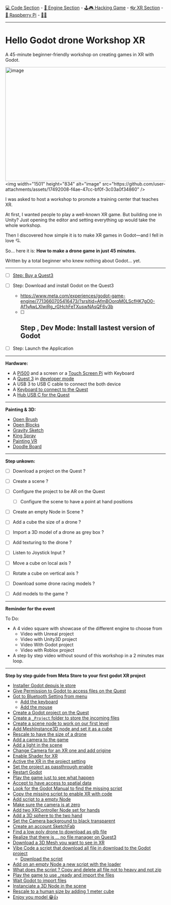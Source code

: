 [💻 Code Section](https://github.com/EloiStree/HelloGodotCode) - [🚂 Engine Section](https://github.com/EloiStree/HelloGodotEngineKeyword) - [🕹️🎮 Hacking Game](https://github.com/EloiStree/HelloGodotRemoteControlHub) - [👓 XR Section](https://github.com/EloiStree/HelloGodotXR)  - [🍓 Raspberry Pi](https://github.com/EloiStree/HelloRaspberryPi) - [🍺🍻](https://buymeacoffee.com/apintio)

------------------------------


# Hello Godot drone Workshop XR

A 45-minute beginner-friendly workshop on creating games in XR with Godot.

[<img width="628" height="358" alt="image" src="https://github.com/user-attachments/assets/67926c5c-7c06-40a3-bbd0-bd66e1b01724" />]([https://www.youtube.com/watch?v=NtH-HhaLw-Q](https://youtu.be/NtH-HhaLw-Q?t=89))  
<img width="1501" height="834" alt="image" src="https://github.com/user-attachments/assets/17492008-f4ae-47cc-bf0f-3c03a0f34860" />  


I was asked to host a workshop to promote a training center that teaches XR.

At first, I wanted people to play a well-known XR game. But building one in Unity?
Just opening the editor and setting everything up would take the whole workshop.

Then I discovered how simple it is to make XR games in Godot—and I fell in love 💘.

So… here it is: **How to make a drone game in just 45 minutes.**

Written by a total beginner who knew nothing about Godot... yet.

---

- [ ] [Step: Buy a Quest3](https://github.com/EloiStree/HelloGodotXR/issues/12)
- [ ] Step: Download and install Godot on the Quest3
  - https://www.meta.com/experiences/godot-game-engine/7713660705416473/?srsltid=AfmBOorqM0LScfHK7gO0-Af1yAwLXIwiRg_rGHchFeTXuswNAsQF6v3b
  -  [ ] Step , Dev Mode: Install lastest version of Godot
    -  
- [ ] Step: Launch the Application


----------------

**Hardware:**
- A [Pi500](https://github.com/EloiStree/HelloRaspberryPi/issues/58) and a screen or a [Touch Screen Pi](https://github.com/EloiStree/HelloRaspberryPi/issues/59) with Keyboard
- A [Quest 3](https://github.com/EloiStree/HelloGodotXR/issues/12) in [developer mode](https://github.com/EloiStree/HelloQuest3/issues/155)
- A USB 3 to USB C cable to connect the both device
- A [Keyboard to connect to the Quest](https://github.com/EloiStree/HelloRaspberryPi/issues/60)
- A [Hub USB C for the Quest](https://github.com/EloiStree/HelloRaspberryPi/issues/61)

----------

**Painting & 3D:**
- [Open Brush](https://github.com/EloiStree/HelloPaintingJam/issues/9) 
- [Open Blocks](https://github.com/EloiStree/HelloPaintingJam/issues/23) 
- [Gravity Sketch](https://github.com/EloiStree/HelloPaintingJam/issues/21) 
- [King Spray](https://github.com/EloiStree/HelloPaintingJam/issues/39) 
- [Painting VR](https://github.com/EloiStree/HelloPaintingJam/issues/8) 
- [Doodle Board](https://github.com/EloiStree/HelloPaintingJam/issues/45) 


-----------

**Step unkown:**
- [ ] Download a project on the Quest ?
- [ ] Create a scene ?
- [ ] Configure the project to be AR on the Quest
  - [ ] Configure the scene to have a point at hand positions
- [ ] Create an empty Node in Scene ?
- [ ] Add a cube the size of a drone ?
- [ ] Import a 3D model of a drone as grey box ?
- [ ] Add texturing to the drone ?
- [ ] Listen to Joystick Input ?
- [ ] Move a cube on local axis ?
- [ ] Rotate a cube on vertical axis ?
- [ ] Download some drone racing models ?
- [ ] Add models to the game ?



-------------------

**Reminder for the event**

To Do:
- A 4 video square with showcase of the different engine to choose from 
  - Video with Unreal project
  - Video with Unity3D project
  - Video With Godot project
  - Video with Roblox project 
- A step by step video without sound of this workshop in a 2 minutes max loop.




-------------


**Step by step guide from Meta Store to your first godot XR project**    
  - [Installer Godot depuis le store](https://youtu.be/BWHUlZuLHxo?t=45)
  - [Give Permission to Godot to access files on the Quest](https://youtu.be/BWHUlZuLHxo?t=100)
  - [Got to Bluetooth Setting from menu](https://youtu.be/BWHUlZuLHxo?t=146)
    - [Add the keyboard](https://youtu.be/BWHUlZuLHxo?t=191)
    -  [Add the mouse](https://youtu.be/BWHUlZuLHxo?t=245)
  - [Create a Godot project on the Quest](https://youtu.be/BWHUlZuLHxo?t=286)
  - [Create a `_Project` folder to store the incoming files](https://youtu.be/BWHUlZuLHxo?t=433)
  - [Create a scene node to work on our first level](https://youtu.be/BWHUlZuLHxo?t=458)
  - [Add MeshInstance3D node and set it as a cube](https://youtu.be/BWHUlZuLHxo?t=507) 
  - [Rescale to have the size of a drone](https://youtu.be/BWHUlZuLHxo?t=554)
  - [Add a camera to the game](https://youtu.be/BWHUlZuLHxo?t=684)
  - [Add a light in the scene](https://youtu.be/BWHUlZuLHxo?t=768)
  - [Change Camera for an XR one and add origine](https://youtu.be/BWHUlZuLHxo?t=823)
  - [Enable Shader for XR](https://youtu.be/BWHUlZuLHxo?t=884)
  - [Active the XR in the project setting](https://youtu.be/BWHUlZuLHxo?t=906)
  - [Set the project as passthrough enable](https://youtu.be/BWHUlZuLHxo?t=928)
  - [Restart Godot](https://youtu.be/BWHUlZuLHxo?t=1007)
  - [Play the game just to see what happen](https://youtu.be/BWHUlZuLHxo?t=1017)
  - [Accept to have access to spatial data](https://youtu.be/BWHUlZuLHxo?t=1032)
  - [Look for the Godot Manual to find the missing script](https://youtu.be/BWHUlZuLHxo?t=1088)
  - [Copy the missing script to enable XR with code](https://youtu.be/BWHUlZuLHxo?t=1146)
  - [Add script to a empty Node](https://youtu.be/BWHUlZuLHxo?t=1196)
  - [Make sure the camera is at zero](https://youtu.be/BWHUlZuLHxo?t=1272)
  - [Add two XRController Node set for hands](https://youtu.be/BWHUlZuLHxo?t=1326)
  - [Add a 3D sphere to the two hand](https://youtu.be/BWHUlZuLHxo?t=1384)
  - [Set the Camera background to black transparent](https://youtu.be/BWHUlZuLHxo?t=1453)
  - [Create an account SketchFab](https://youtu.be/BWHUlZuLHxo?t=1534)
  - [Find a low poly drone to download as glb file](https://youtu.be/BWHUlZuLHxo?t=1624)
  - [Realize that there is ... no file manager on Quest3](https://youtu.be/BWHUlZuLHxo?t=1695)
  - [Download a 3D Mesh you want to see in XR](https://youtu.be/BWHUlZuLHxo?t=1771)
  - [Vibe Code a script that download all file in download to the Godot project](https://youtu.be/BWHUlZuLHxo?t=1759)
    - [Download the script](https://github.com/EloiStree/HelloGodotDroneWorkshopXR/blob/main/ScriptOnTheWay/LoadDownloadFileInGodotThenDelete.gd)
  - [Add on an empty Node a new script with the loader](https://youtu.be/BWHUlZuLHxo?t=1821)
  - [What does the script ? Copy and delete all file not to heavy and not zip](https://youtu.be/BWHUlZuLHxo?t=1857)
  - [Play the game to use _ready and import the files](https://youtu.be/BWHUlZuLHxo?t=1886)
  - [Wait Godot to import files](https://youtu.be/BWHUlZuLHxo?t=1963)
  - [Instanciate a 3D Node in the scene](https://youtu.be/BWHUlZuLHxo?t=2024)
  - [Rescale to a human size by adding 1 meter cube](https://youtu.be/BWHUlZuLHxo?t=2046)
  - [Enjoy you model 😁👍](https://youtu.be/BWHUlZuLHxo?t=2135)


